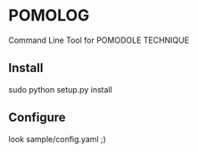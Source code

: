 POMOLOG
=======
Command Line Tool for POMODOLE TECHNIQUE

Install
-------
sudo python setup.py install

Configure
---------
look sample/config.yaml ;)
